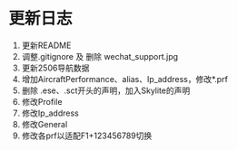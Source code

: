 # 更新日志

1. 更新README
1. 调整.gitignore 及 删除 wechat_support.jpg
1. 更新2506导航数据
1. 增加AircraftPerformance、alias、Ip_address，修改*.prf
1. 删除  .ese、.sct开头的声明，加入Skylite的声明
1. 修改Profile
1. 修改Ip_address
1. 修改General
1. 修改各prf以适配F1+123456789切换